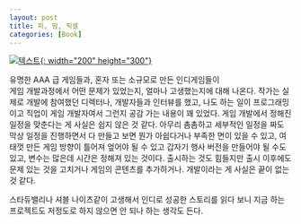 ```yaml
---
layout: post
title: 피, 땀, 픽셀
categories: [Book]
---
```


[![텍스트](http://image.yes24.com/Goods/62926484/800x0){: width="200" height="300"}](http://www.yes24.com/Product/Goods/62926484?scode=032&OzSrank=1)

유명한 AAA 급 게임들과, 혼자 또는 소규모로 만든 인디게임들이  
게임 개발과정에서 어떤 문제가 있었는지, 얼마나 고생했는지에 
대해 나온다. 작가는 실제로 개발에 참여했던 디렉터나, 개발자들과 
인터뷰를 했고, 나도 하는 일이 프로그래밍이고 직업이 게임 개발자여서 그런지  공감 가는 내용이 꽤 있었다. 
게임 개발에서 정해진 일정을 맞춘다는 게 사실은 쉽지 않은 것 같다. 
아무리 촘촘하고 세부적인 일정을 짜도 막상 일정을 진행하면서 다 만들고 보면 뭔가  아쉽다거나 부족한 면이 있을 수 있고, 여태껏 만든 게임 방향이 틀어져 엎어야 될 수 있고 갑자기 행사 버전을 만들어야 될 수도 있고, 변수는 많은데 시간은 정해져 있는 것이다. 
출시하는 것도 힘들지만 출시 이후에도 문제 있는 것을 고치거나 게임의 콘텐츠를 추가하거나. 개발이라는 게 사실은 끝이 없는 것 같다.  

스타듀밸리나 셔블 나이츠같이 고생해서 인디로 성공한 스토리를 읽다 보니  지금 하는 프로젝트도 저정도로 하지 않으면 안 되나 하는 생각도 든다.